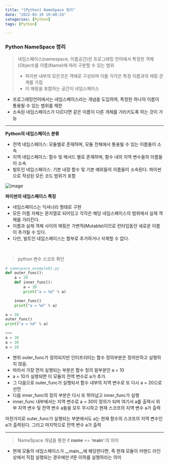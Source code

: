 ```yaml
---
title: "[Python] NameSpace 정리"
date: "2022-03-19 19:40:24"
categories: [Python]
tags: [Python]

---
```

### Python NameSpace 정리

>네임스페이스(namespace, 이름공간)란 프로그래밍 언어에서 특정한 객체(Object)를 이름(Name)에 따라 구분할 수 있는 범위
> - 파이썬 내부의 모든것은 객체로 구성되며 이들 각각은 특정 이름과의 매핑 관계를 가짐
> - 이 매핑을 포함하는 공간이 네임스페이스

- 프로그래밍언어에서는 네임스페이스라는 개념을 도입하여, 특정한 하나의 이름이 통용될 수 있는 범위를 제한
- 소속된 네임스페이스가 다르다면 같은 이름이 다른 개체를 가리키도록 하는 것이 가능

----

**Python의 네임스페이스 분류**
- 전역 네임스페이스: 모듈별로 존재하며, 모듈 전체에서 통용될 수 있는 이름들이 소속
- 지역 네임스페이스: 함수 및 메서드 별로 존재하며, 함수 내의 지역 변수들의 이름들이 소속
- 빌트인 네임스페이스: 기본 내장 함수 및 기본 예외들의 이름들이 소속된다. 파이썬으로 작성된 모든 코드 범위가 포함

![image](https://user-images.githubusercontent.com/74512114/193403564-f747308c-c244-42cc-b846-2769bd1ce554.png)


**파이썬의 네임스페이스 특징**
- 네임스페이스는 딕셔너리 형태로 구현
- 모든 이름 자체는 문자열로 되어있고 각각은 해당 네임스페이스의 범위에서 실제 객체를 가리킨다.
- 이름과 실제 객체 사이의 매핑은 가변적(Mutable)이므로 런타임동안 새로운 이름이 추가될 수 있다.
- 다만, 빌트인 네임스페이스는 함부로 추가하거나 삭제할 수 없다.

<br>

> python 변수 스코프 확인
```python
# namespace_example01.py
def outer_func():
    a = 20
    def inner_func():
        a = 30
        print("a = %d" % a)

    inner_func()
    print("a = %d" % a)

a = 10
outer_func()
print("a = %d" % a)

>>>
a = 30
a = 20
a = 10

```
- 맨위 outer_func가 정의되지만 인터프리터는 함수 정의부분은 정의만하고 실행하지 않음.
- 따라서 가장 먼저 실행되는 부분은 함수 정의 밑부분인 a = 10
- a = 10가 실행되면 이 모듈의 전역 변수로 a가 추가.
- 그 다음으로 outer_func가 실행되서 함수 내부의 지역 변수로 또 다시 a = 20으로 선언
- 다음 inner_func의 정의 부분은 다시 또 뛰어넘고 inner_func가 실행
- inner_func 내부에서는 지역 변수로 a = 30이 정의가 되며 여기서 a를 출력시 외부 지역 변수 및 전역 변수 a들을 모두 무시하고 현재 스코프의 지역 변수 a가 출력

마찬가지로 outer_func가 실행되는 부분에서도 a는 현재 함수의 스코프의 지역 변수인 a가 출력된다. 그리고 마지막으로 전역 변수 a가 출력

-----

> NameSpace 개념을 통한 if __name__ == ‘__main__‘:의 의미
- 현재 모듈의 네임스페이스가 __main__에 해당한다면,
  즉 현재 모듈이 커맨드 라인 상에서 직접 실행되는 경우에만 if문 이하를 실행하라는 의미










